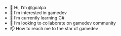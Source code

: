 - 👋 Hi, I’m @goalpa
- 👀 I’m interested in gamedev
- 🌱 I’m currently learning C#
- 💞️ I’m looking to collaborate on gamedev community
- 📫 How to reach me to the star of gamedev

<!---
goalpa/goalpa is a ✨ special ✨ repository because its `README.md` (this file) appears on your GitHub profile.
You can click the Preview link to take a look at your changes.
--->

